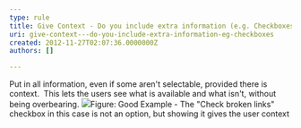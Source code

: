 ```yaml
---
type: rule
title: Give Context - Do you include extra information (e.g. Checkboxes)?
uri: give-context---do-you-include-extra-information-eg-checkboxes
created: 2012-11-27T02:07:36.0000000Z
authors: []

---
```


 
Put in all information, even if some aren't selectable, provided there is context.
   ​
This lets the users see what is available and what isn't, without being overbearing.
![](http&#58;//www.ssw.com.au/ssw/Standards/Rules/Images/BadScanOptions.gif)Figure: Good Example - The "Check broken links" checkbox in this case is not an option, but showing it gives the user context
